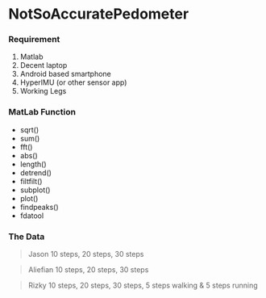 # NotSoAccuratePedometer

### Requirement
1. Matlab
2. Decent laptop
3. Android based smartphone
4. HyperIMU (or other sensor app)
5. Working Legs

### MatLab Function
- sqrt()
- sum()
- fft()
- abs()
- length()
- detrend()
- filtfilt()
- subplot()
- plot()
- findpeaks()
- fdatool

### The Data
>Jason
>10 steps, 20 steps, 30 steps

>Aliefian
>10 steps, 20 steps, 30 steps

>Rizky
>10 steps, 20 steps, 30 steps, 5 steps walking & 5 steps running
